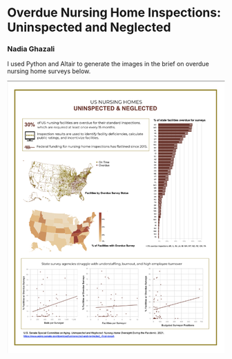 # Overdue Nursing Home Inspections: Uninspected and Neglected 
### Nadia Ghazali 

I used Python and Altair to generate the images in the brief on overdue nursing home surveys below. 

![](images/visualization_screenshot.png)
